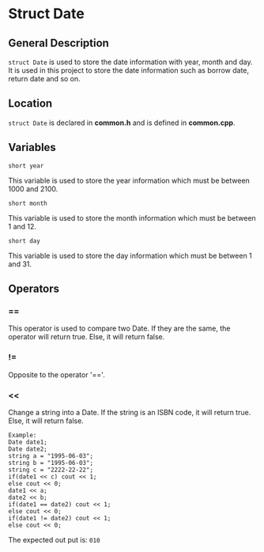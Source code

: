 # Struct Date
## General Description
`struct Date` is used to store the date information with year, month and day. It is used in this project to store the date information such as borrow date, return date and so on.
## Location
`struct Date` is declared in **common.h** and is defined in **common.cpp**.
## Variables
    short year  
This variable is used to store the year information which must be between 1000 and 2100.  

    short month  
This variable is used to store the month information which must be between 1 and 12.    

    short day  
This variable is used to store the day information which must be between 1 and 31.  
## Operators
### ==
This operator is used to compare two Date. If they are the same, the operator will return true. Else, it will return false.  
### != 
Opposite to the operator '=='.  
### <<  
Change a string into a Date. If the string is an ISBN code, it will return true. Else, it will return false.  

    Example:  
    Date date1;  
    Date date2;  
    string a = "1995-06-03";  
    string b = "1995-06-03";  
    string c = "2222-22-22";  
    if(date1 << c) cout << 1;  
    else cout << 0;  
    date1 << a;  
    date2 << b;  
    if(date1 == date2) cout << 1;  
    else cout << 0;  
    if(date1 != date2) cout << 1;  
    else cout << 0;  
The expected out put is: `010`